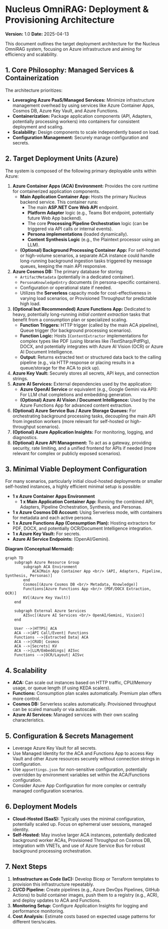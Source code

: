 # Nucleus OmniRAG: Deployment & Provisioning Architecture

**Version:** 1.0
**Date:** 2025-04-13

This document outlines the target deployment architecture for the Nucleus OmniRAG system, focusing on Azure infrastructure and aiming for efficiency and scalability.

## 1. Core Philosophy: Managed Services & Containerization

The architecture prioritizes:

*   **Leveraging Azure PaaS/Managed Services:** Minimize infrastructure management overhead by using services like Azure Container Apps, Cosmos DB, Azure Key Vault, and Azure Functions.
*   **Containerization:** Package application components (API, Adapters, potentially processing workers) into containers for consistent deployment and scaling.
*   **Scalability:** Design components to scale independently based on load.
*   **Configuration Management:** Securely manage configuration and secrets.

## 2. Target Deployment Units (Azure)

The system is composed of the following primary deployable units within Azure:

1.  **Azure Container Apps (ACA) Environment:** Provides the core runtime for containerized application components.
    *   **Main Application Container App:** Hosts the primary Nucleus backend service. This container runs:
        *   The main **ASP.NET Core Web API** endpoint.
        *   **Platform Adapter** logic (e.g., Teams Bot endpoint, potentially future Web App backend).
        *   The core **Processing Pipeline Orchestration** logic (can be triggered via API calls or internal events).
        *   **Persona implementations** (loaded dynamically).
        *   **Content Synthesis Logic** (e.g., the Plaintext processor using an LLM).
    *   **(Optional) Background Processing Container App:** For self-hosted or high-volume scenarios, a separate ACA instance could handle long-running background ingestion tasks triggered by message queues, keeping the main API responsive.
2.  **Azure Cosmos DB:** The primary database for storing:
    *   `ArtifactMetadata` (potentially in a dedicated container).
    *   `PersonaKnowledgeEntry` documents (in persona-specific containers).
    *   Configuration or operational state if needed.
    *   Utilizes the **Serverless** capacity mode for cost-effectiveness in varying load scenarios, or Provisioned Throughput for predictable high load.
3.  **(Optional but Recommended) Azure Functions App:** Dedicated to heavy, potentially long-running *initial content extraction* tasks that benefit from a consumption plan or specialized scaling.
    *   **Function Triggers:** HTTP trigger (called by the main ACA pipeline), Queue trigger (for background processing scenarios).
    *   **Function Logic:** Hosts `IContentExtractor` implementations for complex types like PDF (using libraries like iTextSharp/PdfPig), DOCX, and potentially integrates with Azure AI Vision (OCR) or Azure AI Document Intelligence.
    *   **Output:** Returns extracted text or structured data back to the calling pipeline (e.g., via HTTP response or placing results in a queue/storage for the ACA to pick up).
4.  **Azure Key Vault:** Securely stores all secrets, API keys, and connection strings.
5.  **Azure AI Services:** External dependencies used by the application:
    *   **Azure OpenAI Service** or equivalent (e.g., Google Gemini via API): For LLM chat completions and embedding generation.
    *   **(Optional) Azure AI Vision / Document Intelligence:** Used by the Azure Functions App for advanced content extraction.
6.  **(Optional) Azure Service Bus / Azure Storage Queues:** For orchestrating background processing tasks, decoupling the main API from ingestion workers (more relevant for self-hosted or high-throughput scenarios).
7.  **(Optional) Azure Application Insights:** For monitoring, logging, and diagnostics.
8.  **(Optional) Azure API Management:** To act as a gateway, providing security, rate limiting, and a unified frontend for APIs if needed (more relevant for complex or publicly exposed scenarios).

## 3. Minimal Viable Deployment Configuration

For many scenarios, particularly initial cloud-hosted deployments or smaller self-hosted instances, a highly efficient minimal setup is possible:

*   **1 x Azure Container Apps Environment**
    *   **1 x Main Application Container App:** Running the combined API, Adapters, Pipeline Orchestration, Synthesis, and Personas.
*   **1 x Azure Cosmos DB Account:** Using Serverless mode, with containers for metadata and each active persona.
*   **1 x Azure Functions App (Consumption Plan):** Hosting extractors for PDF, DOCX, and potentially OCR/Document Intelligence integration.
*   **1 x Azure Key Vault:** For secrets.
*   **Azure AI Service Endpoints:** (OpenAI/Gemini).

**Diagram (Conceptual Mermaid):**

```mermaid
graph TD
    subgraph Azure Resource Group
        subgraph ACA Environment
            ACA[Main App Container App <br/> (API, Adapters, Pipeline, Synthesis, Personas)]
        end
        Cosmos[(Azure Cosmos DB <br/> Metadata, Knowledge)]
        Functions[Azure Functions App <br/> (PDF/DOCX Extraction, OCR)]
        KV[(Azure Key Vault)]
    end

    subgraph External Azure Services
        AISvc[(Azure AI Services <br/> OpenAI/Gemini, Vision)]
    end

    User -->|HTTPS| ACA
    ACA -->|API Call/Event| Functions
    Functions -->|Extracted Data| ACA
    ACA -->|CRUD| Cosmos
    ACA -->|Secrets| KV
    ACA -->|LLM/Embeddings| AISvc
    Functions -->|OCR/Layout| AISvc

```

## 4. Scalability

*   **ACA:** Can scale out instances based on HTTP traffic, CPU/Memory usage, or queue length (if using KEDA scalers).
*   **Functions:** Consumption plan scales automatically. Premium plan offers more control.
*   **Cosmos DB:** Serverless scales automatically. Provisioned throughput can be scaled manually or via autoscale.
*   **Azure AI Services:** Managed services with their own scaling characteristics.

## 5. Configuration & Secrets Management

*   Leverage Azure Key Vault for all secrets.
*   Use Managed Identity for the ACA and Functions App to access Key Vault and other Azure resources securely without connection strings in configuration.
*   Use `appsettings.json` for non-sensitive configuration, potentially overridden by environment variables set within the ACA/Functions configuration.
*   Consider Azure App Configuration for more complex or centrally managed configuration scenarios.

## 6. Deployment Models

*   **Cloud-Hosted (SaaS):** Typically uses the minimal configuration, potentially scaled up. Focus on ephemeral user sessions, managed identity.
*   **Self-Hosted:** May involve larger ACA instances, potentially dedicated background worker ACAs, Provisioned Throughput on Cosmos DB, integration with VNETs, and use of Azure Service Bus for robust background processing orchestration.

## 7. Next Steps

1.  **Infrastructure as Code (IaC):** Develop Bicep or Terraform templates to provision this infrastructure repeatably.
2.  **CI/CD Pipeline:** Create pipelines (e.g., Azure DevOps Pipelines, GitHub Actions) to build container images, push them to a registry (e.g., ACR), and deploy updates to ACA and Functions.
3.  **Monitoring Setup:** Configure Application Insights for logging and performance monitoring.
4.  **Cost Analysis:** Estimate costs based on expected usage patterns for different tiers/scales.
